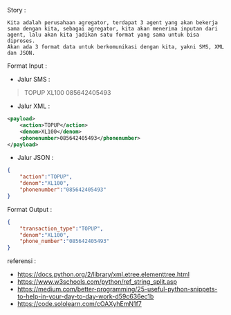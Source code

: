 Story :
```
Kita adalah perusahaan agregator, terdapat 3 agent yang akan bekerja sama dengan kita, sebagai agregator, kita akan menerima inputan dari agent, lalu akan kita jadikan satu format yang sama untuk bisa diproses. 
Akan ada 3 format data untuk berkomunikasi dengan kita, yakni SMS, XML dan JSON.
```

Format Input :
- Jalur SMS : 
> TOPUP XL100 085642405493

- Jalur XML :
```xml
<payload>
    <action>TOPUP</action>
    <denom>XL100</denom>
    <phonenumber>085642405493</phonenumber>
</payload>
```

- Jalur JSON :
```json
{
    "action":"TOPUP",
    "denom":"XL100",
    "phonenumber":"085642405493"
}
```

Format Output :
```json
{
    "transaction_type":"TOPUP",
    "denom":"XL100",
    "phone_number":"085642405493"
}
```

referensi : 
- https://docs.python.org/2/library/xml.etree.elementtree.html
- https://www.w3schools.com/python/ref_string_split.asp
- https://medium.com/better-programming/25-useful-python-snippets-to-help-in-your-day-to-day-work-d59c636ec1b
- https://code.sololearn.com/cOAXyhEmN1f7